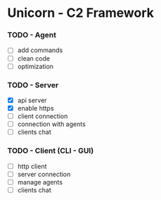 # Unicorn - C2 Framework

### TODO - Agent
- [ ] add commands
- [ ] clean code
- [ ] optimization

### TODO - Server
- [X] api server
- [X] enable https
- [ ] client connection
- [ ] connection with agents
- [ ] clients chat

### TODO - Client (CLI - GUI)
- [ ] http client
- [ ] server connection
- [ ] manage agents
- [ ] clients chat
